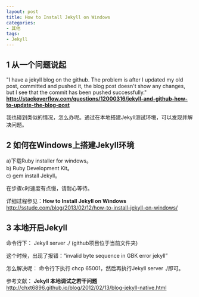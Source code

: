 ```yaml
---
layout: post  
title: How to Install Jekyll on Windows  
categories:  
- 其他  
tags:
- Jekyll
---
```

## 
## 1 从一个问题说起 ##
"I have a jekyll blog on the github. The problem is after I updated my old post, committed and pushed it, the blog post doesn't show any changes, but I see that the commit has been pushed successfully."  
**<http://stackoverflow.com/questions/12000316/jekyll-and-github-how-to-update-the-blog-post>**

我也碰到类似的情况，怎么办呢。通过在本地搭建Jekyll测试环境，可以发现并解决问题。

## 2 如何在Windows上搭建Jekyll环境 ##

a)下载Ruby installer for windows。  
b) Ruby Development Kit。  
c) gem install Jekyll。

在步骤c时速度有点慢，请耐心等待。

详细过程参见：**How to Install Jekyll on Windows**  
<http://sstude.com/blog/2013/02/12/how-to-install-jekyll-on-windows/>

## 3 本地开启Jekyll ##

命令行下： Jekyll server ./       (github项目位于当前文件夹)

这个时候，出现了报错：“invalid byte sequence in GBK error jekyll”

怎么解决呢：
命令行下执行 chcp 65001，然后再执行Jekyll server ./即可。

参考文献：
**Jekyll 本地调试之若干问题**  
<http://chxt6896.github.io/blog/2012/02/13/blog-jekyll-native.html>